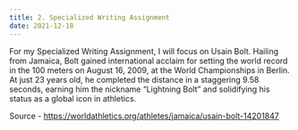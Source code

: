 ```yaml
---
title: 2. Specialized Writing Assignment
date: 2021-12-18
---
```


For my Specialized Writing Assignment, I will focus on Usain Bolt. Hailing from Jamaica, Bolt gained international acclaim for setting the world record in the 100 meters on August 16, 2009, at the World Championships in Berlin. At just 23 years old, he completed the distance in a staggering 9.58 seconds, earning him the nickname “Lightning Bolt” and solidifying his status as a global icon in athletics.

Source - https://worldathletics.org/athletes/jamaica/usain-bolt-14201847
